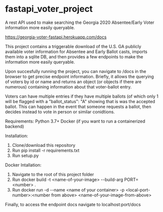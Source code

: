 # fastapi_voter_project
A rest API used to make searching the Georgia 2020 Absentee/Early Voter information more easily queryable.

https://georgia-voter-fastapi.herokuapp.com/docs

This project contains a triggerable download of the U.S. GA publicly available voter information for Absentee and Early Ballot casts, imports them into a sqlite DB, and then provides a few endpoints to make the information more easily queryable.

Upon succesfully running the project, you can navigate to /docs in the browser to get precise endpoint information. Briefly, it allows the querying of voters by id or name and returns an object (or objects if there are numerous) containing information about that voter-ballot entry.

Voters can have multiple entries if they have multiple ballots (of which only 1 will be flagged with a "ballot_status": "A" showing that is was the accepted ballot. This can happen in the event that someone requests a ballot, then decides instead to vote in person or similar conidtions.


Requirements:
Python 3.7+
Docker (if you want to run a containerized backend)

Installation:
1. Clone/download this repository
2. Run pip install -r requirements.txt
3. Run setup.py

Docker Intallation:
1. Navigate to the root of this project folder
2. Run docker build -t \<name-of-your-image\> --build-arg PORT=\<number\> .
3. Run docker run -d --name \<name of your container\> -p \<local-port-number\>:\<number from above\> \<name-of-your-image-from-above\>

Finally, to access the endpoint docs navigate to localhost:port/docs
